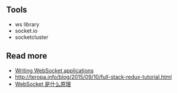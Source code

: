 
## Tools
- ws library
- socket.io
- socketcluster

## Read more
- [Writing WebSocket applications](https://developer.mozilla.org/en-US/docs/Web/API/WebSockets_API/Writing_WebSocket_client_applications)
- http://teropa.info/blog/2015/09/10/full-stack-redux-tutorial.html
- [WebSocket 是什么原理](https://www.zhihu.com/question/20215561)
